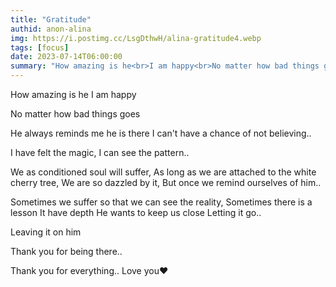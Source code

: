 ```yaml
---
title: "Gratitude"
authid: anon-alina
img: https://i.postimg.cc/LsgDthwH/alina-gratitude4.webp
tags: [focus]
date: 2023-07-14T06:00:00
summary: "How amazing is he<br>I am happy<br>No matter how bad things goes<br>He always reminds me he is there"
---
```


How amazing is he
I am happy

No matter how bad things goes

He always reminds me he is there
I can't have a chance of not believing..

I have felt the magic,
I can see the pattern..

We as conditioned soul will suffer,
As long as we are attached to the white cherry tree,
We are so dazzled by it,
But once we remind ourselves of him..

Sometimes we suffer so that we can see the reality,
Sometimes there is a lesson
It have depth
He wants to keep us close
Letting it go..

Leaving it on him

Thank you for being there..

Thank you for everything..
Love you♥
